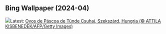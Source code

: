 ## Bing Wallpaper (2024-04)
![](https://www.bing.com/th?id=OHR.HungarianEggs_PT-BR0431246025_UHD.jpg&w=1000)Latest: [Ovos de Páscoa de Tünde Csuhaj, Szekszárd, Hungria (© ATTILA KISBENEDEK/AFP/Getty Images)](https://www.bing.com/th?id=OHR.HungarianEggs_PT-BR0431246025_UHD.jpg)